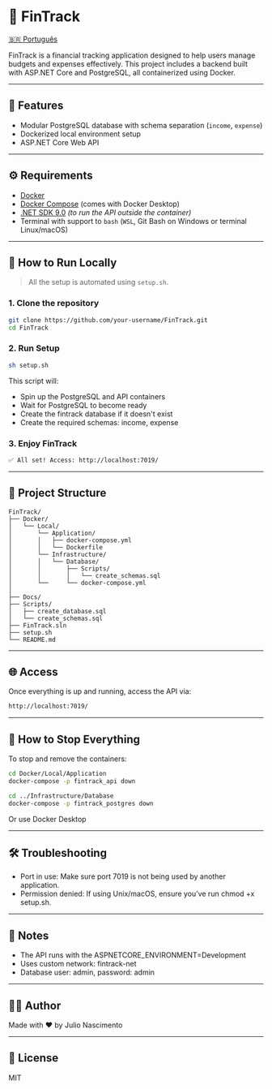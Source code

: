 # 🧾 FinTrack

[:brazil: Português](./Docs/PortugueseREADME.md)

FinTrack is a financial tracking application designed to help users manage budgets and expenses effectively. This project includes a backend built with ASP.NET Core and PostgreSQL, all containerized using Docker.

---

## 🚀 Features

- Modular PostgreSQL database with schema separation (`income`, `expense`)
- Dockerized local environment setup
- ASP.NET Core Web API

---

## ⚙️ Requirements

- [Docker](https://www.docker.com/)
- [Docker Compose](https://docs.docker.com/compose/install/) (comes with Docker Desktop)
- [.NET SDK 9.0](https://dotnet.microsoft.com/en-us/download) *(to run the API outside the container)*
- Terminal with support to `bash` (`WSL`, Git Bash on Windows or terminal Linux/macOS)

---

## 🧪 How to Run Locally

> All the setup is automated using `setup.sh`.

### 1. Clone the repository
```bash
git clone https://github.com/your-username/FinTrack.git
cd FinTrack
```

### 2. Run Setup
```bash
sh setup.sh
```

This script will:

- Spin up the PostgreSQL and API containers
- Wait for PostgreSQL to become ready
- Create the fintrack database if it doesn't exist
- Create the required schemas: income, expense

### 3. Enjoy FinTrack
```bash
✅ All set! Access: http://localhost:7019/
```

---

## 📂 Project Structure

```pgsql
FinTrack/
├── Docker/
│   └── Local/
│       └── Application/
│       │   ├── docker-compose.yml
│       │   └── Dockerfile
│       └── Infrastructure/
│       │   └── Database/
│       │       ├── Scripts/
│       │       │   └── create_schemas.sql
│       └──     └── docker-compose.yml
│       
├── Docs/
├── Scripts/
│   ├── create_database.sql
│   └── create_schemas.sql
├── FinTrack.sln
├── setup.sh
└── README.md
```

---

## 🌐 Access
Once everything is up and running, access the API via:
```bash
http://localhost:7019/
```

---

## 🧼 How to Stop Everything
To stop and remove the containers:
```bash
cd Docker/Local/Application
docker-compose -p fintrack_api down

cd ../Infrastructure/Database
docker-compose -p fintrack_postgres down
```
Or use Docker Desktop

---

## 🛠️ Troubleshooting
- Port in use: Make sure port 7019 is not being used by another application.
- Permission denied: If using Unix/macOS, ensure you’ve run chmod +x setup.sh.

---

## 📌 Notes
- The API runs with the ASPNETCORE_ENVIRONMENT=Development
- Uses custom network: fintrack-net
- Database user: admin, password: admin

---

## 🧑‍💻 Author
Made with ❤️ by Julio Nascimento

---

## 📃 License
MIT
